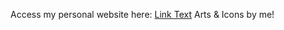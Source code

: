 Access my personal website here: [Link Text](https://kazuhidelee.github.io/Personal_Website/)
Arts & Icons by me! 
